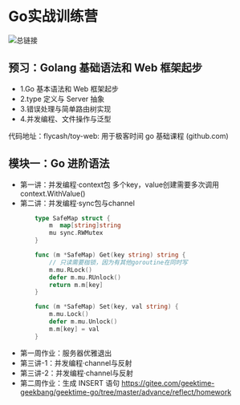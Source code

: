 # Go实战训练营

![总链接](https://drive.weixin.qq.com/s?k=ACQADQdwAAohB4R0DS#/)

## 预习：Golang 基础语法和 Web 框架起步

- 1.Go 基本语法和 Web 框架起步  
- 2.type 定义与 Server 抽象
- 3.错误处理与简单路由树实现
- 4.并发编程、文件操作与泛型

代码地址：flycash/toy-web: 用于极客时间 go 基础课程 (github.com)

## 模块一：Go 进阶语法

- 第一讲：并发编程·context包
    多个key，value创建需要多次调用context.WithValue()
- 第二讲：并发编程·sync包与channel
    <!-- 如果有一个资源是并发安全的，对他的所有操作加上锁后，才能确保万无一失 -->
    <!-- 太多读写是否导致性能问题 -->
    <!-- 记住锁的状态转换流程图，只有cas和enqueue两个部分 -->
    <!-- 什么情况下cpu会100%，goroutine自旋（spin）的情况下就会100% -->
    ```go
        type SafeMap struct {
            m  map[string]string
            mu sync.RWMutex
        }

        func (m *SafeMap) Get(key string) string {
            // 只读需要枷锁，因为有其他goroutine在同时写
            m.mu.RLock()
            defer m.mu.RUnlock()
            return m.m[key]
        }

        func (m *SafeMap) Set(key, val string) {
            m.mu.Lock()
            defer m.mu.Unlock()
            m.m[key] = val
        }
    ```
- 第一周作业：服务器优雅退出
- 第三讲-1：并发编程·channel与反射
- 第三讲-2：并发编程·channel与反射
- 第二周作业：生成 INSERT 语句
 https://gitee.com/geektime-geekbang/geektime-go/tree/master/advance/reflect/homework
 
